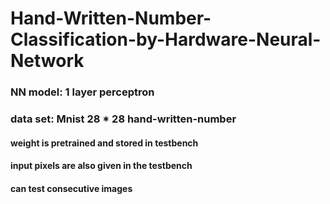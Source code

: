 # Hand-Written-Number-Classification-by-Hardware-Neural-Network

### NN model: 1 layer perceptron
### data set: Mnist 28 * 28 hand-written-number
#### weight is pretrained and stored in testbench
#### input pixels are also given in the testbench
#### can test consecutive images


